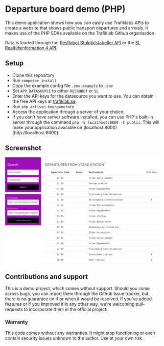 # Departure board demo (PHP)

This demo application shows how you can easily use Trafiklabs APIs to create a website that shows public transport departures
and arrivals. It makes use of the PHP SDKs available on the Trafiklab Github organisation. 

Data is loaded through the [ResRobot Stolptidstabeller API](https://www.trafiklab.se/api/resrobot-stolptidtabeller-2)
     or the [SL Realtidsinformation 4 API](https://www.trafiklab.se/api/sl-realtidsinformation-4).
     
## Setup
- Clone this repository
- Run `composer install`
- Copy the example config file `.env.example` to `.env`
- Set `APP_DATASOURCE` to either `RESROBOT` or `SL`
- Enter the API keys for the datasource you want to use. You can obtain the free API keys at [trafiklab.se](https://trafiklab.se).
- Run `php artisan key:generate`
- Access the application through a server of your choice.
- If you don't have server software installed, you can use PHP's built-in server through the command `php -S localhost:8000 -t public`.
This will make your application available on (localhost:8000)[http://localhost:8000].

## Screenshot
![screenshot](screenshot.png)

## Contributions and support
This is a demo project, which comes without support. Should you come across bugs, you can report them through the Github Issue tracker, but there is no guarantee on if or when it would be resolved.
If you've added features or if you improved it in any other way, we're welcoming pull-requests to incorporate them in the official project!

### Warranty
This code comes without any warranties. It might stop functioning or even contain security issues unknown to the author. Use at your own risk.
